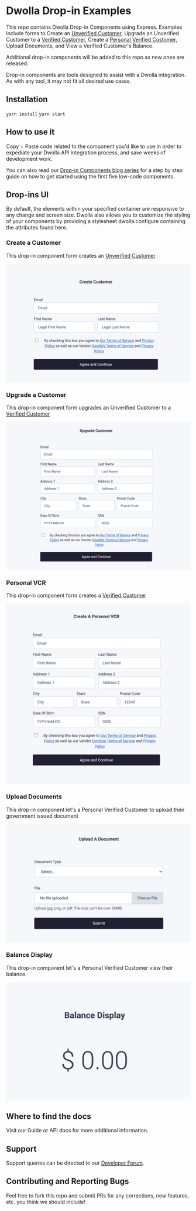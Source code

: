 # Dwolla Drop-in Examples
This repo contains Dwolla Drop-in Components using Express. Examples include forms to Create an [Unverified Customer](https://developers.dwolla.com/concepts/customer-types#unverified-customer), Upgrade an Unverified Customer to a [Verified Customer](https://developers.dwolla.com/concepts/customer-types#verified-customer), Create a [Personal Verified Customer](https://developers.dwolla.com/concepts/customer-types#personal-verified-customer), Upload Documents, and View a Verified Customer's Balance. 

Additional drop-in components will be added to this repo as new ones are released.

Drop-in components are tools designed to assist with a Dwolla integration. As with any tool, it may not fit all desired use cases.

## Installation 

`yarn install`
`yarn start`

## How to use it

Copy + Paste code related to the component you'd like to use in order to expediate your Dwolla API integration process, and save weeks of development work.

You can also read our [Drop-in Components blog series](https://www.dwolla.com/updates/low-code-drop-in-components/) for a step by step guide on how to get started using the first five low-code components.

## Drop-ins UI

By default, the elements within your specified container are responsive to any change and screen size. Dwolla also allows you to customize the styling of your components by providing a stylesheet dwolla.configure containing the attributes found here.

### Create a Customer

This drop-in component form creates an [Unverified Customer](https://developers.dwolla.com/concepts/customer-types#unverified-customer)

![create_a_customer](/images/create_a_customer.png)

### Upgrade a Customer

This drop-in component form upgrades an Unverified Customer to a [Verified Customer](https://developers.dwolla.com/concepts/customer-types#verified-customer)

![upgrade_a_customer](/images/upgrade_customer.png)

### Personal VCR

This drop-in component form creates a [Verified Customer](https://developers.dwolla.com/concepts/customer-types#verified-customer)

![personal_vcr](/images/create_pvc.png)

### Upload Documents

This drop-in component let's a Personal Verified Customer to upload their government issued document

![upload_document](/images/upload_document.png)


### Balance Display

This drop-in component let's a Personal Verified Customer view their balance.

![balance_display](/images/balance_display.png)


## Where to find the docs

Visit our Guide or API docs for more additional information. 

## Support

Support queries can be directed to our [Developer Forum](https://discuss.dwolla.com/).

## Contributing and Reporting Bugs

Feel free to fork this repo and submit PRs for any corrections, new features, etc. you think we should include!
